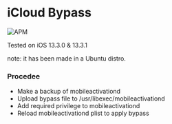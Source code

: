 # iCloud Bypass
![APM](https://img.shields.io/apm/l/vim-mode?style=for-the-badge)

Tested on iOS 13.3.0 & 13.3.1

note: it has been made in a Ubuntu distro.

### Procedee
 - Make a backup of mobileactivationd
 - Upload bypass file to /usr/libexec/mobileactivationd
 - Add required privilege to mobileactivationd
 - Reload mobileactivationd plist to apply bypass
